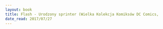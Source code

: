 ```yaml
---
layout: book
title: Flash - Urodzony sprinter (Wielka Kolekcja Komiksów DC Comics,  no. 25)
date_read: 2017/07/27
---
```

